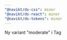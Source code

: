 ```yaml
---
"@navikt/ds-css": minor
"@navikt/ds-react": minor
"@navikt/ds-tokens": minor
---
```


Ny variant "moderate" i Tag
